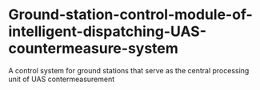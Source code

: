 # Ground-station-control-module-of-intelligent-dispatching-UAS-countermeasure-system
A control system for ground stations that serve as the central processing unit of UAS contermeasurement
